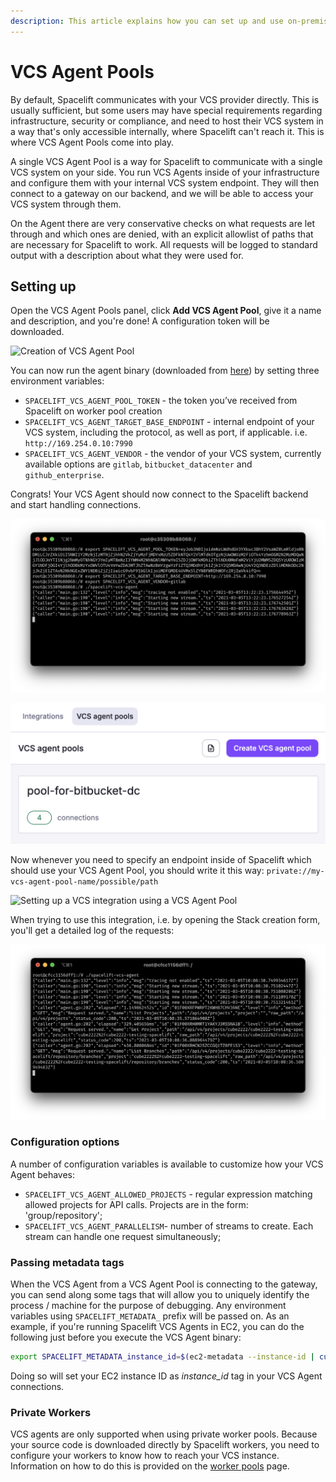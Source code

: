 ```yaml
---
description: This article explains how you can set up and use on-premise VCS Agent Pools.
---
```


# VCS Agent Pools

By default, Spacelift communicates with your VCS provider directly. This is usually sufficient, but some users may have special requirements regarding infrastructure, security or compliance, and need to host their VCS system in a way that's only accessible internally, where Spacelift can't reach it. This is where VCS Agent Pools come into play.

A single VCS Agent Pool is a way for Spacelift to communicate with a single VCS system on your side. You run VCS Agents inside of your infrastructure and configure them with your internal VCS system endpoint. They will then connect to a gateway on our backend, and we will be able to access your VCS system through them.

On the Agent there are very conservative checks on what requests are let through and which ones are denied, with an explicit allowlist of paths that are necessary for Spacelift to work. All requests will be logged to standard output with a description about what they were used for.

## Setting up

Open the VCS Agent Pools panel, click **Add VCS Agent Pool**, give it a name and description, and you're done! A configuration token will be downloaded.

![Creation of VCS Agent Pool](<../assets/screenshots/image (45).png>)

You can now run the agent binary (downloaded from [here](https://downloads.spacelift.io/spacelift-vcs-agent)) by setting three environment variables:

- `SPACELIFT_VCS_AGENT_POOL_TOKEN` - the token you’ve received from Spacelift on worker pool creation
- `SPACELIFT_VCS_AGENT_TARGET_BASE_ENDPOINT` - internal endpoint of your VCS system, including the protocol, as well as port, if applicable. i.e. `http://169.254.0.10:7990`
- `SPACELIFT_VCS_AGENT_VENDOR` - the vendor of your VCS system, currently available options are `gitlab`, `bitbucket_datacenter` and `github_enterprise`.

Congrats! Your VCS Agent should now connect to the Spacelift backend and start handling connections.

![Running the VCS Agent](<../assets/screenshots/image (51).png>)

![VCS Agent connections](<../assets/screenshots/image (47).png>)

Now whenever you need to specify an endpoint inside of Spacelift which should use your VCS Agent Pool, you should write it this way: `private://my-vcs-agent-pool-name/possible/path`

![Setting up a VCS integration using a VCS Agent Pool](<../assets/screenshots/image (48).png>)

When trying to use this integration, i.e. by opening the Stack creation form, you'll get a detailed log of the requests:

![Access Log example](<../assets/screenshots/image (50).png>)

### Configuration options

A number of configuration variables is available to customize how your VCS Agent behaves:

- `SPACELIFT_VCS_AGENT_ALLOWED_PROJECTS` - regular expression matching allowed projects for API calls. Projects are in the form: 'group/repository';
- `SPACELIFT_VCS_AGENT_PARALLELISM`- number of streams to create. Each stream can handle one request simultaneously;

### Passing metadata tags

When the VCS Agent from a VCS Agent Pool is connecting to the gateway, you can send along some tags that will allow you to uniquely identify the process / machine for the purpose of debugging. Any environment variables using `SPACELIFT_METADATA_` prefix will be passed on. As an example, if you're running Spacelift VCS Agents in EC2, you can do the following just before you execute the VCS Agent binary:

```bash
export SPACELIFT_METADATA_instance_id=$(ec2-metadata --instance-id | cut -d ' ' -f2)
```

Doing so will set your EC2 instance ID as _instance_id_ tag in your VCS Agent connections.

### Private Workers

VCS agents are only supported when using private worker pools. Because your source code is downloaded directly by Spacelift workers, you need to configure your workers to know how to reach your VCS instance. Information on how to do this is provided on the [worker pools](worker-pools.md#vcs-agents) page.

